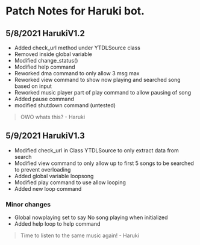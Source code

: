 # Patch Notes for Haruki bot.

5/8/2021 HarukiV1.2
--------------------------------------
* Added check_url method under YTDLSource class
* Removed inside global variable
* Modified change_status()
* Modified help command
* Reworked dma command to only allow 3 msg max
* Reworked view command to show now playing and searched song based on input
* Reworked music player part of play command to allow pausing of song
* Added pause command
* modified shutdown command (untested)

> OWO whats this? - Haruki

5/9/2021 HarukiV1.3
--------------------------------------
* Modified check_url in Class YTDLSource to only extract data from search
* Modified view command to only allow up to first 5 songs to be searched to prevent overloading
* Added global variable loopsong
* Modified play command to use allow looping
* Added new loop command

### Minor changes
* Global nowplaying set to say No song playing when initialized
* Added help loop to help command

> Time to listen to the same music again! - Haruki

